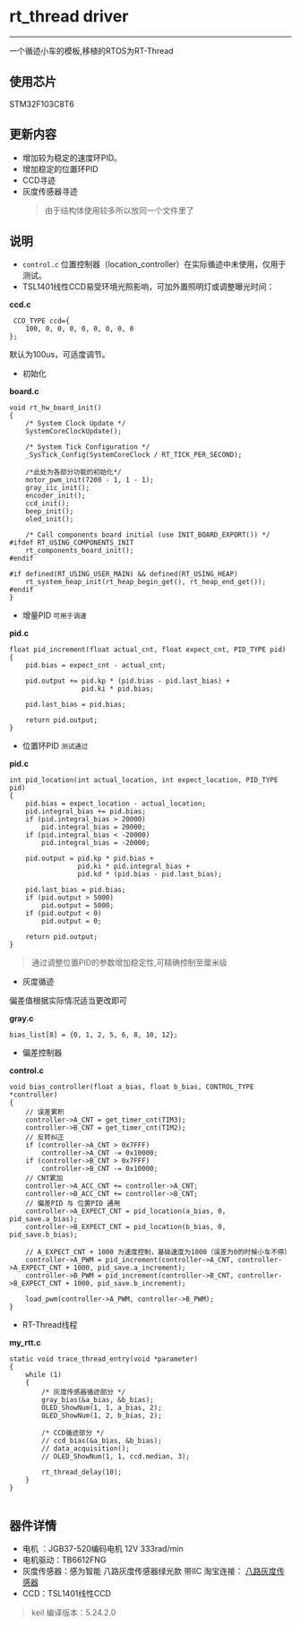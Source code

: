 # rt_thread driver
---

一个循迹小车的模板,移植的RTOS为RT-Thread

## 使用芯片
STM32F103C8T6

## 更新内容
* 增加较为稳定的速度环PID。
* 增加稳定的位置环PID
* CCD寻迹
* 灰度传感器寻迹
  >由于结构体使用较多所以放同一个文件里了



## 说明
* `control.c` 位置控制器（location_controller）在实际循迹中未使用，仅用于测试。
* TSL1401线性CCD易受环境光照影响，可加外置照明灯或调整曝光时间：

__ccd.c__
```  
 CCD_TYPE ccd={
    100, 0, 0, 0, 0, 0, 0, 0, 0
};
```
默认为100us，可适度调节。
  
* 初始化

__board.c__
```
void rt_hw_board_init()
{
    /* System Clock Update */
    SystemCoreClockUpdate();

    /* System Tick Configuration */
    _SysTick_Config(SystemCoreClock / RT_TICK_PER_SECOND);

    /*此处为各部分功能的初始化*/
    motor_pwm_init(7200 - 1, 1 - 1);
    gray_iic_init();
    encoder_init();
    ccd_init();
    beep_init();
    oled_init();

    /* Call components board initial (use INIT_BOARD_EXPORT()) */
#ifdef RT_USING_COMPONENTS_INIT
    rt_components_board_init();
#endif

#if defined(RT_USING_USER_MAIN) && defined(RT_USING_HEAP)
    rt_system_heap_init(rt_heap_begin_get(), rt_heap_end_get());
#endif
}
```

* 增量PID `可用于调速`

__pid.c__
```
float pid_increment(float actual_cnt, float expect_cnt, PID_TYPE pid)
{
    pid.bias = expect_cnt - actual_cnt;

    pid.output += pid.kp * (pid.bias - pid.last_bias) +
                  pid.ki * pid.bias;

    pid.last_bias = pid.bias;

    return pid.output;
}
```
* 位置环PID `测试通过`
  
__pid.c__
```
int pid_location(int actual_location, int expect_location, PID_TYPE pid)
{
    pid.bias = expect_location - actual_location;
    pid.integral_bias += pid.bias;
    if (pid.integral_bias > 20000)
        pid.integral_bias = 20000;
    if (pid.integral_bias < -20000)
        pid.integral_bias = -20000;

    pid.output = pid.kp * pid.bias +
                 pid.ki * pid.integral_bias +
                 pid.kd * (pid.bias - pid.last_bias);

    pid.last_bias = pid.bias;
    if (pid.output > 5000)
        pid.output = 5000;
    if (pid.output < 0)
        pid.output = 0;

    return pid.output;
}
```
>通过调整位置PID的参数增加稳定性,可精确控制至厘米级


* 灰度循迹

 偏差值根据实际情况适当更改即可

__gray.c__
```
bias_list[8] = {0, 1, 2, 5, 6, 8, 10, 12};
```

* 偏差控制器

__control.c__
```
void bias_controller(float a_bias, float b_bias, CONTROL_TYPE *controller)
{
    // 误差累积
    controller->A_CNT = get_timer_cnt(TIM3);
    controller->B_CNT = get_timer_cnt(TIM2);
    // 反转纠正
    if (controller->A_CNT > 0x7FFF)
        controller->A_CNT -= 0x10000;
    if (controller->B_CNT > 0x7FFF)
        controller->B_CNT -= 0x10000;
    // CNT累加
    controller->A_ACC_CNT += controller->A_CNT;
    controller->B_ACC_CNT += controller->B_CNT;
    // 偏差PID 与 位置PID 通用
    controller->A_EXPECT_CNT = pid_location(a_bias, 0, pid_save.a_bias);
    controller->B_EXPECT_CNT = pid_location(b_bias, 0, pid_save.b_bias);

    // A_EXPECT_CNT + 1000 为速度控制，基础速度为1000（误差为0的时候小车不停）
    controller->A_PWM = pid_increment(controller->A_CNT, controller->A_EXPECT_CNT + 1000, pid_save.a_increment);
    controller->B_PWM = pid_increment(controller->B_CNT, controller->B_EXPECT_CNT + 1000, pid_save.b_increment);

    load_pwm(controller->A_PWM, controller->B_PWM);
}
```
* RT-Thread线程
  
__my_rtt.c__
```
static void trace_thread_entry(void *parameter)
{
    while (1)
    {
        /* 灰度传感器循迹部分 */
        gray_bias(&a_bias, &b_bias);
        OLED_ShowNum(1, 1, a_bias, 2);
        OLED_ShowNum(1, 2, b_bias, 2);

        /* CCD循迹部分 */
        // ccd_bias(&a_bias, &b_bias);
        // data_acquisition();
        // OLED_ShowNum(1, 1, ccd.median, 3);

        rt_thread_delay(10);
    }
}
    
```


## 器件详情
* 电机 ：JGB37-520编码电机 12V 333rad/min
* 电机驱动：TB6612FNG
* 灰度传感器：感为智能 八路灰度传感器绿光款 带IIC 淘宝连接： [八路灰度传感器](https://item.taobao.com/item.htm?spm=a21n57.1.0.0.1103523crdpRAx&id=700000730878&ns=1&abbucket=0#detail)
* CCD：TSL1401线性CCD

>keil 编译版本：5.24.2.0


